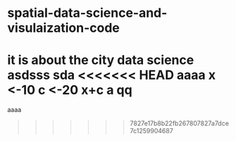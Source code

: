 # spatial-data-science-and-visulaization-code
it is about the city data science
asdsss
sda
<<<<<<< HEAD
aaaa
x <-10
c <-20
x+c
a
qq
=======
aaaa 
>>>>>>> 7827e17b8b22fb267807827a7dce7c1259904687
